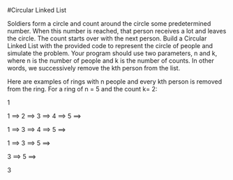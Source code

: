 #Circular Linked List

Soldiers form a circle and count around the circle some predetermined number.
When this number is reached, that person receives a lot and leaves the circle.
The count starts over with the next person.
Build a Circular Linked List with the provided code to represent the circle of
people and simulate the problem.  Your program should use two parameters,
n and k, where n is the number of people and k is the number of counts. 
In other words, we successively remove the kth person from the list.



Here are examples of rings with n people and every kth person is removed from
the ring. For a ring of n = 5 and the count k= 2:

1

1 ==> 2 ==> 3 ==> 4 ==> 5 ==>

1 ==> 3 ==> 4 ==> 5 ==>

1 ==> 3 ==> 5 ==>

3 ==> 5 ==>

3
